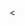 <<title and body>>

## Set Up the Project

Open a new HTML project on [**repl.it**/languages/html](https://repl.it/languages/html)




